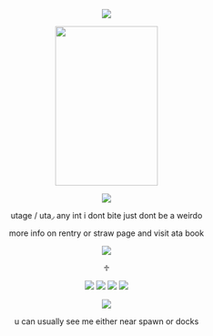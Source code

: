 <p align="center">
<img src="https://64.media.tumblr.com/f8e6712e183c28d24fe593b1e831f64c/6af7dadd485721f5-7c/s400x600/6516b781ee41bb2ea6769dc783dba875b934676b.pnj"> </p>

<p align="center">
<img src="https://static.wikia.nocookie.net/fearandhunger/images/e/e3/CaharaSprite.gif/revision/latest/scale-to-width/360?cb=20190309183258" width="180" height="280"> </p> 

<p align="center">
<img  src="https://64.media.tumblr.com/0797ae4a8ef51d35fc6a20ee7f0004d4/805ebeae154726ac-fb/s75x75_c1/09a9d2e7694dcb8ad8938035769af43599417d20.gifv">
  
<p align="center"> utage / uta◞ any int i dont bite just dont be a weirdo  
<p align="center"> more info on rentry or straw page and visit ata book

<p align="center">
<img src="https://64.media.tumblr.com/7c38cb83bdae0fbd07085c084d711987/6af7dadd485721f5-53/s400x600/7aa6b2b71f5146c8fda18b72b71d1ddf190551c2.pnj"> 
<p align="center"> ♱


<p align="center">
<img src="https://images-wixmp-ed30a86b8c4ca887773594c2.wixmp.com/f/2aed799a-10d8-43f9-bcba-58527ccdb199/dgh6dgx-1236d481-3da0-4a95-99fb-332c71d16d7f.png/v1/fill/w_97,h_57/fear_and_hunger_stamp_by_daydreamhyena_dgh6dgx-fullview.png?token=eyJ0eXAiOiJKV1QiLCJhbGciOiJIUzI1NiJ9.eyJzdWIiOiJ1cm46YXBwOjdlMGQxODg5ODIyNjQzNzNhNWYwZDQxNWVhMGQyNmUwIiwiaXNzIjoidXJuOmFwcDo3ZTBkMTg4OTgyMjY0MzczYTVmMGQ0MTVlYTBkMjZlMCIsIm9iaiI6W1t7ImhlaWdodCI6Ijw9NTciLCJwYXRoIjoiXC9mXC8yYWVkNzk5YS0xMGQ4LTQzZjktYmNiYS01ODUyN2NjZGIxOTlcL2RnaDZkZ3gtMTIzNmQ0ODEtM2RhMC00YTk1LTk5ZmItMzMyYzcxZDE2ZDdmLnBuZyIsIndpZHRoIjoiPD05NyJ9XV0sImF1ZCI6WyJ1cm46c2VydmljZTppbWFnZS5vcGVyYXRpb25zIl19.rWgERA4TZbSHY2MPDGB_Qitt9HiG7dK6iZJBYK-thKQ"> <img src="https://images-wixmp-ed30a86b8c4ca887773594c2.wixmp.com/f/a8285265-1d77-434c-a517-c09b60695ce7/dbic4zn-dcf7eec4-5c0e-4db8-9ec3-087890ef213f.png?token=eyJ0eXAiOiJKV1QiLCJhbGciOiJIUzI1NiJ9.eyJzdWIiOiJ1cm46YXBwOjdlMGQxODg5ODIyNjQzNzNhNWYwZDQxNWVhMGQyNmUwIiwiaXNzIjoidXJuOmFwcDo3ZTBkMTg4OTgyMjY0MzczYTVmMGQ0MTVlYTBkMjZlMCIsIm9iaiI6W1t7InBhdGgiOiJcL2ZcL2E4Mjg1MjY1LTFkNzctNDM0Yy1hNTE3LWMwOWI2MDY5NWNlN1wvZGJpYzR6bi1kY2Y3ZWVjNC01YzBlLTRkYjgtOWVjMy0wODc4OTBlZjIxM2YucG5nIn1dXSwiYXVkIjpbInVybjpzZXJ2aWNlOmZpbGUuZG93bmxvYWQiXX0.ym72rnj7H0s0caTJPCX-SLJwKLZsQ2jcbJS5ruGbq8Y"> <img src="https://images-wixmp-ed30a86b8c4ca887773594c2.wixmp.com/f/f6595ca1-d817-4238-9d85-59326be6c7ef/d6l44rn-aea72ee2-8e30-4a0f-b236-c8a86577b9c3.png/v1/fill/w_99,h_56/dmc_devil_may_cry_logo__stamp_by_gian_vector__ns__by_artgian_d6l44rn-fullview.png?token=eyJ0eXAiOiJKV1QiLCJhbGciOiJIUzI1NiJ9.eyJzdWIiOiJ1cm46YXBwOjdlMGQxODg5ODIyNjQzNzNhNWYwZDQxNWVhMGQyNmUwIiwiaXNzIjoidXJuOmFwcDo3ZTBkMTg4OTgyMjY0MzczYTVmMGQ0MTVlYTBkMjZlMCIsIm9iaiI6W1t7ImhlaWdodCI6Ijw9NTYiLCJwYXRoIjoiXC9mXC9mNjU5NWNhMS1kODE3LTQyMzgtOWQ4NS01OTMyNmJlNmM3ZWZcL2Q2bDQ0cm4tYWVhNzJlZTItOGUzMC00YTBmLWIyMzYtYzhhODY1NzdiOWMzLnBuZyIsIndpZHRoIjoiPD05OSJ9XV0sImF1ZCI6WyJ1cm46c2VydmljZTppbWFnZS5vcGVyYXRpb25zIl19.dJV8YEyZZ_H2rp4NTKxApYz6motPlTWENNFSaLPhhCM">
 <img src="https://images-wixmp-ed30a86b8c4ca887773594c2.wixmp.com/f/8e5529be-512d-4e18-acdf-578b76fc73f3/d1kn5f5-cb289911-2f52-4f9d-9202-c18a736dd4d9.gif?token=eyJ0eXAiOiJKV1QiLCJhbGciOiJIUzI1NiJ9.eyJzdWIiOiJ1cm46YXBwOjdlMGQxODg5ODIyNjQzNzNhNWYwZDQxNWVhMGQyNmUwIiwiaXNzIjoidXJuOmFwcDo3ZTBkMTg4OTgyMjY0MzczYTVmMGQ0MTVlYTBkMjZlMCIsIm9iaiI6W1t7InBhdGgiOiJcL2ZcLzhlNTUyOWJlLTUxMmQtNGUxOC1hY2RmLTU3OGI3NmZjNzNmM1wvZDFrbjVmNS1jYjI4OTkxMS0yZjUyLTRmOWQtOTIwMi1jMThhNzM2ZGQ0ZDkuZ2lmIn1dXSwiYXVkIjpbInVybjpzZXJ2aWNlOmZpbGUuZG93bmxvYWQiXX0.0pzAUdKeV1ppzTI_9n3A05Y4nCINGpH95em-HriGhe4">
  <p align="center"> 
<img src="https://images-wixmp-ed30a86b8c4ca887773594c2.wixmp.com/f/fc28c296-fedb-45a6-952f-5a9d6cca7e90/d2e37w7-8573b4fb-24d6-4b61-aba8-2135788cf088.gif?token=eyJ0eXAiOiJKV1QiLCJhbGciOiJIUzI1NiJ9.eyJzdWIiOiJ1cm46YXBwOjdlMGQxODg5ODIyNjQzNzNhNWYwZDQxNWVhMGQyNmUwIiwiaXNzIjoidXJuOmFwcDo3ZTBkMTg4OTgyMjY0MzczYTVmMGQ0MTVlYTBkMjZlMCIsIm9iaiI6W1t7InBhdGgiOiJcL2ZcL2ZjMjhjMjk2LWZlZGItNDVhNi05NTJmLTVhOWQ2Y2NhN2U5MFwvZDJlMzd3Ny04NTczYjRmYi0yNGQ2LTRiNjEtYWJhOC0yMTM1Nzg4Y2YwODguZ2lmIn1dXSwiYXVkIjpbInVybjpzZXJ2aWNlOmZpbGUuZG93bmxvYWQiXX0.Fi0EazvpioZZDe-VQ2AhWG5QbXlTSt75WfILZ_H4bdA">

<p align="center">
  u can usually see me either near spawn or docks
